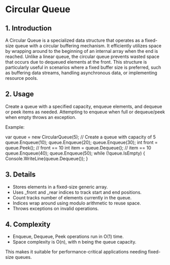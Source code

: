 # Circular Queue

## 1. Introduction
A Circular Queue is a specialized data structure that operates as a fixed-size queue with a circular buffering mechanism. It efficiently utilizes space by wrapping around to the beginning of an internal array when the end is reached. Unlike a linear queue, the circular queue prevents wasted space that occurs due to dequeued elements at the front. This structure is particularly useful in scenarios where a fixed buffer size is preferred, such as buffering data streams, handling asynchronous data, or implementing resource pools.

## 2. Usage
Create a queue with a specified capacity, enqueue elements, and dequeue or peek items as needed. Attempting to enqueue when full or dequeue/peek when empty throws an exception.

Example:

var queue = new CircularQueue<int>(5);  // Create a queue with capacity of 5
queue.Enqueue(10);
queue.Enqueue(20);
queue.Enqueue(30);
int front = queue.Peek();    // front == 10
int item = queue.Dequeue(); // item == 10
queue.Enqueue(40);
queue.Enqueue(50);
while (!queue.IsEmpty)
{
    Console.WriteLine(queue.Dequeue());
}

## 3. Details
- Stores elements in a fixed-size generic array.
- Uses _front and _rear indices to track start and end positions.
- Count tracks number of elements currently in the queue.
- Indices wrap around using modulo arithmetic to reuse space.
- Throws exceptions on invalid operations.

## 4. Complexity
- Enqueue, Dequeue, Peek operations run in O(1) time.
- Space complexity is O(n), with n being the queue capacity.

This makes it suitable for performance-critical applications needing fixed-size queues.